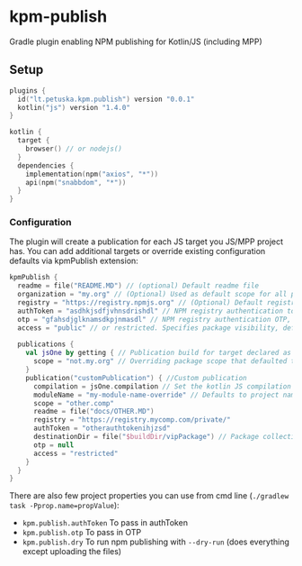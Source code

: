 # kpm-publish

Gradle plugin enabling NPM publishing for Kotlin/JS (including MPP)

## Setup
```kotlin
plugins {
  id("lt.petuska.kpm.publish") version "0.0.1"
  kotlin("js") version "1.4.0"
}

kotlin {
  target {
    browser() // or nodejs()
  }
  dependencies {
    implementation(npm("axios", "*"))
    api(npm("snabbdom", "*"))
  }
}
```

### Configuration
The plugin will create a publication for each JS target you JS/MPP project has. You can add additional targets or override
existing configuration defaults via kpmPublish extension:
```kotlin
kpmPublish {
  readme = file("README.MD") // (optional) Default readme file
  organization = "my.org" // (Optional) Used as default scope for all publications
  registry = "https://registry.npmjs.org" // (Optional) Default registry to publish to, defaults to "https://registry.npmjs.org"
  authToken = "asdhkjsdfjvhnsdrishdl" // NPM registry authentication token
  otp = "gfahsdjglknamsdkpjnmasdl" // NPM registry authentication OTP, can be overridden for each publication
  access = "public" // or restricted. Specifies package visibility, defaults to "public"
  
  publications {
    val jsOne by getting { // Publication build for target declared as `kotlin { js("jsOne") { nodejs() } }`
      scope = "not.my.org" // Overriding package scope that defaulted to organization property from before
    }
    publication("customPublication") { //Custom publication
      compilation = jsOne.compilation // Set the kotlin JS compilation to get JS files from
      moduleName = "my-module-name-override" // Defaults to project name
      scope = "other.comp"
      readme = file("docs/OTHER.MD")
      registry = "https://registry.mycomp.com/private/"
      authToken = "otherauthtokenihjzsd"
      destinationDir = file("$buildDir/vipPackage") // Package collection directory, defaults to File($buildDir/publications/kpm/$name")
      otp = null
      access = "restricted"
    }
  }
}
```

There are also few project properties you can use from cmd line (`./gradlew task -Pprop.name=propValue`):
* `kpm.publish.authToken` To pass in authToken
* `kpm.publish.otp` To pass in OTP
* `kpm.publish.dry` To run npm publishing with `--dry-run` (does everything except uploading the files)

